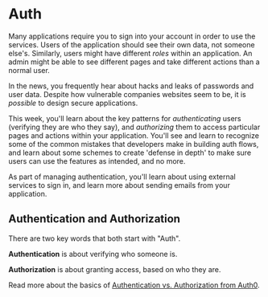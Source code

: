 # Auth

Many applications require you to sign into your account in order to use the
services. Users of the application should see their own data, not someone
else's. Similarly, users might have different _roles_ within an application. An
admin might be able to see different pages and take different actions than a
normal user.

In the news, you frequently hear about hacks and leaks of passwords and user
data. Despite how vulnerable companies websites seem to be, it is _possible_ to
design secure applications.

This week, you'll learn about the key patterns for _authenticating_ users
(verifying they are who they say), and _authorizing_ them to access particular
pages and actions within your application. You'll see and learn to recognize 
some of the common mistakes that developers make in building auth flows, and
learn about some schemes to create 'defense in depth' to make sure users can use 
the features as intended, and no more.

As part of managing authentication, you'll learn about using external services
to sign in, and learn more about sending emails from your application.

## Authentication and Authorization

There are two key words that both start with "Auth".

**Authentication** is about verifying who someone is.

**Authorization** is about granting access, based on who they are.

Read more about the basics of [Authentication vs. Authorization from Auth0](https://auth0.com/docs/get-started/identity-fundamentals/authentication-and-authorization).

